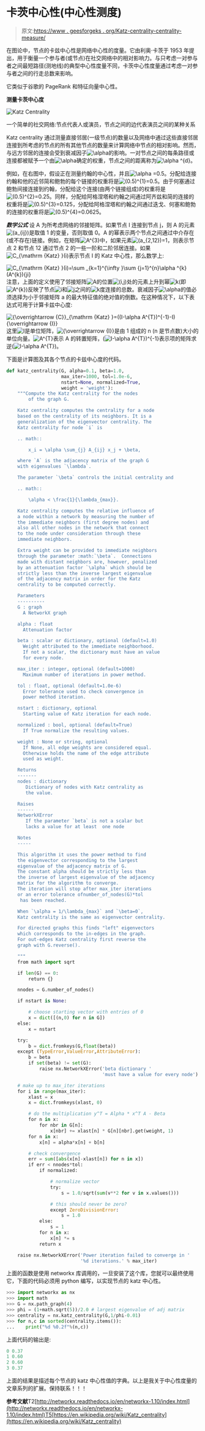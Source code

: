 # 卡茨中心性(中心性测度)

> 原文:[https://www . geesforgeks . org/Katz-centrality-centrality-measure/](https://www.geeksforgeeks.org/katz-centrality-centrality-measure/)

在图论中，节点的卡兹中心性是网络中心性的度量。它由利奥·卡茨于 1953 年提出，用于衡量一个参与者(或节点)在社交网络中的相对影响力。与只考虑一对参与者之间最短路径(测地线)的典型中心性度量不同，卡茨中心性度量通过考虑一对参与者之间的行走总数来影响。

它类似于谷歌的 PageRank 和特征向量中心性。

**测量卡茨中心度**

![Katz Centrality ](img/1794d872c7e9598253c6fb194f43b423.png)

一个简单的社交网络:节点代表人或演员，节点之间的边代表演员之间的某种关系

Katz centrality 通过测量直接邻居(一级节点)的数量以及网络中通过这些直接邻居连接到所考虑的节点的所有其他节点的数量来计算网络中节点的相对影响。然而，与远方邻居的连接会受到衰减因子![\alpha](img/da2f298cb7c1dd3024c0cfda151c6997.png "Rendered by QuickLaTeX.com")的影响。一对节点之间的每条路径或连接都被赋予一个由![\alpha](img/da2f298cb7c1dd3024c0cfda151c6997.png "Rendered by QuickLaTeX.com")确定的权重，节点之间的距离称为![\alpha ^{d}](img/732b180c5d826985eac576a8b233027a.png "Rendered by QuickLaTeX.com")。

例如，在右图中，假设正在测量约翰的中心性，并且![\alpha =0.5](img/8ff60291469b7d7d94bc9f7e77a86abe.png "Rendered by QuickLaTeX.com")。分配给连接约翰和他的近邻简和鲍勃的每个链接的权重将是![(0.5)^{1}=0.5](img/96341ce47e9e0abdad4c5955337ea0c6.png "Rendered by QuickLaTeX.com")。由于何塞通过鲍勃间接连接到约翰，分配给这个连接(由两个链接组成)的权重将是![(0.5)^{2}=0.25](img/cbab3cf08eb1acde1988b2c555e2d6e0.png "Rendered by QuickLaTeX.com")。同样，分配给阿格涅塔和约翰之间通过阿齐兹和简的连接的权重将是![(0.5)^{3}=0.125](img/0927c08df316ea3197cb1b9ec4cd8b40.png "Rendered by QuickLaTeX.com")，分配给阿格涅塔和约翰之间通过迭戈、何塞和鲍勃的连接的权重将是![(0.5)^{4}=0.0625](img/44c7e44c046093b8781c7f3d73d21954.png "Rendered by QuickLaTeX.com")。

***数学公式***
设 A 为所考虑网络的邻接矩阵。如果节点 I 连接到节点 j，则 A 的元素![(a_{ij})](img/5f54ffaa6f387c18a5b655962e57c714.png "Rendered by QuickLaTeX.com")是取值 1 的变量，否则取值 0。A 的幂表示两个节点之间通过中介存在(或不存在)链接。例如，在矩阵![A^{3}](img/727519fd0542662541ed38ef90818702.png "Rendered by QuickLaTeX.com")中，如果元素![(a_{2,12})=1](img/14fe14cf47bc297d8123aa27185efc7b.png "Rendered by QuickLaTeX.com")，则表示节点 2 和节点 12 通过节点 2 的一些一阶和二阶邻居连接。如果![ C_{\mathrm {Katz} }(i)](img/8e34c970e6b8071a7a56408788910bfa.png "Rendered by QuickLaTeX.com")表示节点 I 的 Katz 中心性，那么数学上:

![C_{\mathrm {Katz} }(i)=\sum _{k=1}^{\infty }\sum _{j=1}^{n}\alpha ^{k}(A^{k})_{ji}](img/8f58c5575f347e9f43d77643e2e7efe8.png "Rendered by QuickLaTeX.com")
注意，上面的定义使用了邻接矩阵![A](img/cc10d3b72431cdd6ba563d3cc2a57d7f.png "Rendered by QuickLaTeX.com")的位置![(i,j)](img/f11824fa2c2c95005af4e92336ad00c2.png "Rendered by QuickLaTeX.com")处的元素上升到幂![k](img/2fcea10a7642f4b02083e03a8c617aa9.png "Rendered by QuickLaTeX.com")(即![ A^{k}](img/a8ca90c7e55ee027863543b6cc02fd60.png "Rendered by QuickLaTeX.com"))反映了节点![i](img/2c0fdcc58b35808b7d0c28592907fe1a.png "Rendered by QuickLaTeX.com")和![j](img/0960b0873e606fead45d3020eb15138a.png "Rendered by QuickLaTeX.com")之间的![k](img/2fcea10a7642f4b02083e03a8c617aa9.png "Rendered by QuickLaTeX.com")度连接的总数。衰减因子![\alpha ](img/f995e4b91a5f44574a480cdd75046607.png "Rendered by QuickLaTeX.com")的值必须选择为小于邻接矩阵 a 的最大特征值的绝对值的倒数。在这种情况下，以下表达式可用于计算卡兹中心度:

![{\overrightarrow {C}}_{\mathrm {Katz} }=((I-\alpha A^{T})^{-1}-I){\overrightarrow {I}}](img/39ac0d2052aa3916f0ffaa1c59e05b39.png "Rendered by QuickLaTeX.com")
这里![I](img/a03f1d47b2e71a1547c23445c18420b0.png "Rendered by QuickLaTeX.com")是单位矩阵，![{\overrightarrow {I}}](img/a6fd56036c04622e000b89f85bb6ad19.png "Rendered by QuickLaTeX.com")是由 1 组成的 n (n 是节点数)大小的单位向量。![A^{T}](img/0b4288f083a77a10a4bb9ec7849d3f47.png "Rendered by QuickLaTeX.com")表示 A 的转置矩阵，(![I-\alpha A^{T})^{-1}](img/90495a4d828d31f7d7ffc65cd20eb0a8.png "Rendered by QuickLaTeX.com")表示项的矩阵求逆(![I-\alpha A^{T}](img/3c1823f462b0b586d8082fc6647bc079.png "Rendered by QuickLaTeX.com"))。

下面是计算图及其各个节点的卡兹中心度的代码。

```py
def katz_centrality(G, alpha=0.1, beta=1.0,
                    max_iter=1000, tol=1.0e-6, 
                    nstart=None, normalized=True,
                    weight = 'weight'):
    """Compute the Katz centrality for the nodes 
        of the graph G.

    Katz centrality computes the centrality for a node 
    based on the centrality of its neighbors. It is a 
    generalization of the eigenvector centrality. The
    Katz centrality for node `i` is

    .. math::

        x_i = \alpha \sum_{j} A_{ij} x_j + \beta,

    where `A` is the adjacency matrix of the graph G 
    with eigenvalues `\lambda`.

    The parameter `\beta` controls the initial centrality and

    .. math::

        \alpha < \frac{1}{\lambda_{max}}.

    Katz centrality computes the relative influence of
    a node within a network by measuring the number of 
    the immediate neighbors (first degree nodes) and  
    also all other nodes in the network that connect
    to the node under consideration through these 
    immediate neighbors.

    Extra weight can be provided to immediate neighbors
    through the parameter :math:`\beta`.  Connections 
    made with distant neighbors are, however, penalized
    by an attenuation factor `\alpha` which should be 
    strictly less than the inverse largest eigenvalue 
    of the adjacency matrix in order for the Katz
    centrality to be computed correctly. 

    Parameters
    ----------
    G : graph
      A NetworkX graph

    alpha : float
      Attenuation factor

    beta : scalar or dictionary, optional (default=1.0)
      Weight attributed to the immediate neighborhood. 
      If not a scalar, the dictionary must have an value
      for every node.

    max_iter : integer, optional (default=1000)
      Maximum number of iterations in power method.

    tol : float, optional (default=1.0e-6)
      Error tolerance used to check convergence in
      power method iteration.

    nstart : dictionary, optional
      Starting value of Katz iteration for each node.

    normalized : bool, optional (default=True)
      If True normalize the resulting values.

    weight : None or string, optional
      If None, all edge weights are considered equal.
      Otherwise holds the name of the edge attribute
      used as weight.

    Returns
    -------
    nodes : dictionary
       Dictionary of nodes with Katz centrality as 
       the value.

    Raises
    ------
    NetworkXError
       If the parameter `beta` is not a scalar but 
       lacks a value for at least  one node

    Notes
    -----

    This algorithm it uses the power method to find
    the eigenvector corresponding to the largest 
    eigenvalue of the adjacency matrix of G.
    The constant alpha should be strictly less than 
    the inverse of largest eigenvalue of the adjacency
    matrix for the algorithm to converge.
    The iteration will stop after max_iter iterations 
    or an error tolerance ofnumber_of_nodes(G)*tol 
     has been reached.

    When `\alpha = 1/\lambda_{max}` and `\beta=0`, 
    Katz centrality is the same as eigenvector centrality.

    For directed graphs this finds "left" eigenvectors
    which corresponds to the in-edges in the graph.
    For out-edges Katz centrality first reverse the 
    graph with G.reverse().

    """
    from math import sqrt

    if len(G) == 0:
        return {}

    nnodes = G.number_of_nodes()

    if nstart is None:

        # choose starting vector with entries of 0
        x = dict([(n,0) for n in G])
    else:
        x = nstart

    try:
        b = dict.fromkeys(G,float(beta))
    except (TypeError,ValueError,AttributeError):
        b = beta
        if set(beta) != set(G):
            raise nx.NetworkXError('beta dictionary '
                                   'must have a value for every node')

    # make up to max_iter iterations
    for i in range(max_iter):
        xlast = x
        x = dict.fromkeys(xlast, 0)

        # do the multiplication y^T = Alpha * x^T A - Beta
        for n in x:
            for nbr in G[n]:
                x[nbr] += xlast[n] * G[n][nbr].get(weight, 1)
        for n in x:
            x[n] = alpha*x[n] + b[n]

        # check convergence
        err = sum([abs(x[n]-xlast[n]) for n in x])
        if err < nnodes*tol:
            if normalized:

                # normalize vector
                try:
                    s = 1.0/sqrt(sum(v**2 for v in x.values()))

                # this should never be zero?
                except ZeroDivisionError:
                    s = 1.0
            else:
                s = 1
            for n in x:
                x[n] *= s
            return x

    raise nx.NetworkXError('Power iteration failed to converge in '
                           '%d iterations.' % max_iter)
```

上面的函数是使用 networkx 库调用的，一旦安装了这个库，您就可以最终使用它，下面的代码必须用 python 编写，以实现节点的 katz 中心性。

```py
>>> import networkx as nx
>>> import math
>>> G = nx.path_graph(4)
>>> phi = (1+math.sqrt(5))/2.0 # largest eigenvalue of adj matrix
>>> centrality = nx.katz_centrality(G,1/phi-0.01)
>>> for n,c in sorted(centrality.items()):
...    print("%d %0.2f"%(n,c))
```

上面代码的输出是:

```py
0 0.37
1 0.60
2 0.60
3 0.37
```

上面的结果是描述每个节点的 katz 中心性值的字典。以上是我关于中心性度量的文章系列的扩展。保持联系！！！

**参考文献**T2[http://networkx.readthedocs.io/en/networkx-1.10/index.html](http://networkx.readthedocs.io/en/networkx-1.10/index.html)T5[https://en.wikipedia.org/wiki/Katz_centrality](https://en.wikipedia.org/wiki/Katz_centrality)